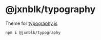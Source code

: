 
# @jxnblk/typography

Theme for [typography.js][]

```sh
npm i @jxnblk/typography
```

[typography.js]: https://github.com/KyleAMathews/typography.js
